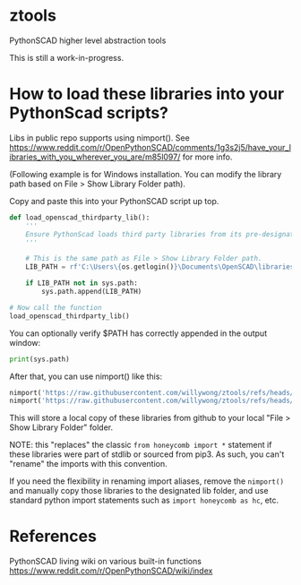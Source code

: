 # ztools

PythonSCAD higher level abstraction tools

This is still a work-in-progress. 

# How to load these libraries into your PythonScad scripts?

Libs in public repo supports using nimport(). See https://www.reddit.com/r/OpenPythonSCAD/comments/1g3s2j5/have_your_libraries_with_you_wherever_you_are/m85l097/ for more info.

(Following example is for Windows installation. You can modify the library path based on File > Show Library Folder path).

Copy and paste this into your PythonSCAD script up top.

```py
def load_openscad_thirdparty_lib():
    '''
    Ensure PythonScad loads third party libraries from its pre-designated library folder path.
    '''

    # This is the same path as File > Show Library Folder path.
    LIB_PATH = rf'C:\Users\{os.getlogin()}\Documents\OpenSCAD\libraries'

    if LIB_PATH not in sys.path:
        sys.path.append(LIB_PATH)

# Now call the function
load_openscad_thirdparty_lib()
```

You can optionally verify $PATH has correctly appended in the output window:

```py
print(sys.path)
```

After that, you can use nimport() like this:

```py
nimport('https://raw.githubusercontent.com/willywong/ztools/refs/heads/main/src/honeycomb.py')
nimport('https://raw.githubusercontent.com/willywong/ztools/refs/heads/main/src/ztools.py')
```

This will store a local copy of these libraries from github to your local "File > Show Library Folder" folder.

NOTE: this "replaces" the classic `from honeycomb import *` statement if these libraries were part of stdlib or sourced from pip3. As such, you can't "rename" the imports with this convention.

If you need the flexibility in renaming import aliases, remove the `nimport()` and manually copy those libraries to the designated lib folder, and use standard python import statements such as `import honeycomb as hc`, etc.

# References

PythonSCAD living wiki on various built-in functions https://www.reddit.com/r/OpenPythonSCAD/wiki/index
